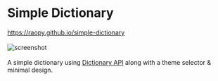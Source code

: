 # Simple Dictionary
https://raopy.github.io/simple-dictionary <br><br>
![screenshot](https://user-images.githubusercontent.com/86762534/130496991-bfb12cfa-28e4-42fd-b8c3-12a895982cbd.png) <br><br>
A simple dictionary using [Dictionary API](https://dictionaryapi.dev) along with a theme selector & minimal design.
